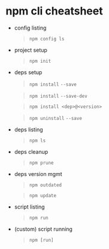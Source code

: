# npm cli cheatsheet

* config listing
  > `npm config ls`

* project setup
  > `npm init`

* deps setup
  > `npm install` <dep> `--save`

  > `npm install` <dep> `--save-dev`
  
  > `npm install <dep>@<version>`

  > `npm uninstall` <dep> `--save`

* deps listing
  > `npm ls`

* deps cleanup
  > `npm prune`

* deps version mgmt
  > `npm outdated`

  > `npm update`

* script listing
  > `npm run`

* (custom) script running
  > `npm [run]` <script>

* default scripts
  > `install`, `test`, `start`, `stop`, `restart`, `publish`

  > `pre`, `post`

* default script values
  > `npm [run] start [server.js]`
